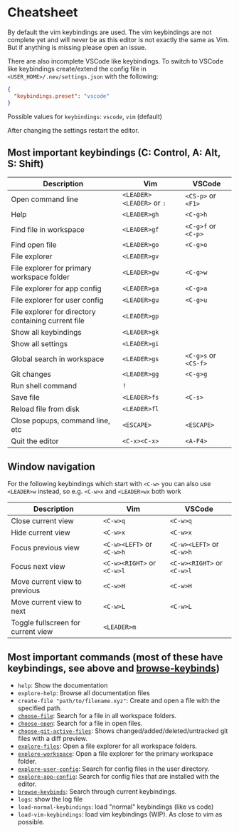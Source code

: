 # Cheatsheet

By default the vim keybindings are used.
The vim keybindings are not complete yet and will never be as this editor is not exactly the same as Vim. But if anything is missing please open an issue.

There are also incomplete VSCode like keybindings.
To switch to VSCode like keybindings create/extend the config file in `<USER_HOME>/.nev/settings.json` with the following:
```json
{
  "keybindings.preset": "vscode"
}
```

Possible values for `keybindings`: `vscode`, `vim` (default)

After changing the settings restart the editor.

## Most important keybindings (C: Control, A: Alt, S: Shift)

| Description | Vim | VSCode |
| ----------- | --- | ------ |
| Open command line | `<LEADER><LEADER>` or `:` | `<CS-p>` or `<F1>` |
| Help | `<LEADER>gh` | `<C-g>h` |
| Find file in workspace | `<LEADER>gf` | `<C-g>f` or `<C-p>` |
| Find open file | `<LEADER>go` | `<C-g>o` |
| File explorer | `<LEADER>gv` |  |
| File explorer for primary workspace folder | `<LEADER>gw` | `<C-g>w` |
| File explorer for app config | `<LEADER>ga` | `<C-g>a` |
| File explorer for user config | `<LEADER>gu` | `<C-g>u` |
| File explorer for directory containing current file | `<LEADER>gp` | |
| Show all keybindings | `<LEADER>gk` |  |
| Show all settings | `<LEADER>gi` |  |
| Global search in workspace | `<LEADER>gs` | `<C-g>s` or `<CS-f>` |
| Git changes | `<LEADER>gg` | `<C-g>g` |
| Run shell command | `!` | |
| Save file | `<LEADER>fs` | `<C-s>` |
| Reload file from disk | `<LEADER>fl` | |
| Close popups, command line, etc | `<ESCAPE>` | `<ESCAPE>` |
| Quit the editor | `<C-x><C-x>` | `<A-F4>` |

## Window navigation

For the following keybindings which start with `<C-w>` you can also use `<LEADER>w` instead,
so e.g. `<C-w>x` and `<LEADER>wx` both work

| Description | Vim | VSCode |
| ----------- | --- | ------ |
| Close current view | `<C-w>q` | `<C-w>q` |
| Hide current view | `<C-w>x` | `<C-w>x` |
| Focus previous view | `<C-w><LEFT>` or `<C-w>h` | `<C-w><LEFT>` or `<C-w>h` |
| Focus next view | `<C-w><RIGHT>` or `<C-w>l` | `<C-w><RIGHT>` or `<C-w>l` |
| Move current view to previous | `<C-w>H` | `<C-w>H` |
| Move current view to next | `<C-w>L` | `<C-w>L` |
| Toggle fullscreen for current view | `<LEADER>m` |  |

## Most important commands (most of these have keybindings, see above and [browse-keybinds](finders.md#browse-keybinds))
- `help`: Show the documentation
- `explore-help`: Browse all documentation files
- `create-file "path/to/filename.xyz"`: Create and open a file with the specified path.
- [`choose-file`](finders.md#choose-file): Search for a file in all workspace folders.
- [`choose-open`](finders.md#choose-open): Search for a file in open files.
- [`choose-git-active-files`](finders.md#choose-git-active-files): Shows changed/added/deleted/untracked git files with a diff preview.
- [`explore-files`](finders.md#explore-files): Open a file explorer for all workspace folders.
- [`explore-workspace`](finders.md#explore-workspace): Open a file explorer for the primary workspace folder.
- [`explore-user-config`](finders.md#explore-user-config): Search for config files in the user directory.
- [`explore-app-config`](finders.md#explore-app-config): Search for config files that are installed with the editor.
- [`browse-keybinds`](finders.md#browse-keybinds): Search through current keybindings.
- `logs`: show the log file
- `load-normal-keybindings`: load "normal" keybindings (like vs code)
- `load-vim-keybindings`: load vim keybindings (WIP). As close to vim as possible.
